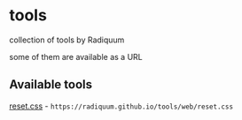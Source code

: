 # tools

collection of tools by Radiquum

some of them are available as a URL

## Available tools

[reset.css](https://radiquum.github.io/tools/web/reset.css) - ```https://radiquum.github.io/tools/web/reset.css```
